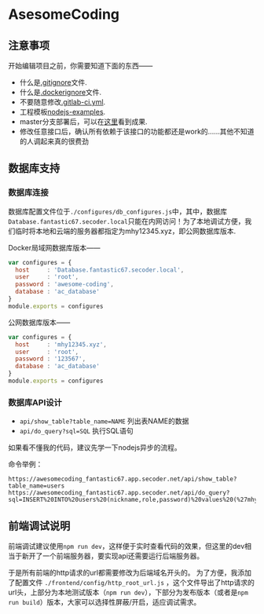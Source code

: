 # AsesomeCoding

## 注意事项

开始编辑项目之前，你需要知道下面的东西——

* 什么是[.gitignore](https://www.cnblogs.com/ShaYeBlog/p/5355951.html)文件.
* 什么是[.dockerignore](https://docs.docker.com/engine/reference/builder/)文件.
* 不要随意修改[.gitlab-ci.yml](https://gitlab.secoder.net/help/ci/yaml/README#configuration-of-your-jobs-with-gitlab-ciyml).
* 工程模板[nodejs-examples](https://gitlab.secoder.net/SECoder-Examples/nodejs-example).
* master分支部署后，可以在[这里](https://awesomecoding_fantastic67.app.secoder.net)看到成果.
* 修改任意接口后，确认所有依赖于该接口的功能都还是work的......其他不知道的人调起来真的很费劲


## 数据库支持

### 数据库连接

数据库配置文件位于`./configures/db_configures.js`中，其中，数据库`Database.fantastic67.secoder.local`只能在内网访问！为了本地调试方便，我们临时将本地和云端的服务器都指定为mhy12345.xyz，即公网数据库版本.

Docker局域网数据库版本——

```javascript
var configures = {
  host     : 'Database.fantastic67.secoder.local',
  user     : 'root',
  password : 'awesome-coding',
  database : 'ac_database'
}
module.exports = configures
```

公网数据库版本——

```javascript
var configures = {
  host     : 'mhy12345.xyz',
  user     : 'root',
  password : '123567',
  database : 'ac_database'
}
module.exports = configures
```

### 数据库API设计

* `api/show_table?table_name=NAME` 列出表NAME的数据
* `api/do_query?sql=SQL` 执行SQL语句

如果看不懂我的代码，建议先学一下nodejs异步的流程。

命令举例：

```
https://awesomecoding_fantastic67.app.secoder.net/api/show_table?table_name=users
https://awesomecoding_fantastic67.app.secoder.net/api/do_query?sql=INSERT%20INTO%20users%20(nickname,role,password)%20values%20(%27mhy%27,1,%27123%27)
```

## 前端调试说明

前端调试建议使用`npm run dev`，这样便于实时查看代码的效果，但这里的dev相当于新开了一个前端服务器，要实现api还需要运行后端服务器。

于是所有前端的http请求的url都需要修改为后端域名开头的。
为了方便，我添加了配置文件 `./frontend/config/http_root_url.js` ，这个文件导出了http请求的url头，上部分为本地测试版本（`npm run dev`），下部分为发布版本（或者是`npm run build`）版本，大家可以选择性屏蔽/开启，适应调试需求。

